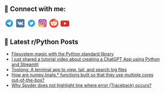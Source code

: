 ## 🔎 Connect with me:
[<img src="https://github.com/bullbesh/bullbesh/blob/main/images/Telegram.png" width="32" height="32" />](https://t.me/bullbesh)
[<img src="https://github.com/bullbesh/bullbesh/blob/main/images/VK.png" width="32" height="32" />](https://vk.com/bullbesh)
[<img src="https://github.com/bullbesh/bullbesh/blob/main/images/Twitter.png" width="32" height="32" />](https://twitter.com/bullbesh1)
[<img src="https://github.com/bullbesh/bullbesh/blob/main/images/Instagram.png" width="32" height="32" />](https://www.instagram.com/bullbesh)
[<img src="https://github.com/bullbesh/bullbesh/blob/main/images/Reddit.png" width="32" height="32" />](https://www.reddit.com/user/bullbesh)
[<img src="https://github.com/bullbesh/bullbesh/blob/main/images/YouTube.png" width="32" height="32" />](https://www.youtube.com/channel/UCtfjRs6uzgq5mfm8S06WTcg)

## 📕 Latest r/Python Posts
<!-- BLOG-POST-LIST:START -->
- [Filesystem magic with the Python standard library](https://www.reddit.com/r/Python/comments/1ao99i8/filesystem_magic_with_the_python_standard_library/)
- [I just shared a tutorial video about creating a ChatGPT App using Python and Streamlit](https://www.reddit.com/r/Python/comments/1ao8f7a/i_just_shared_a_tutorial_video_about_creating_a/)
- [Toolong: A terminal app to view, tail, and search log files](https://www.reddit.com/r/Python/comments/1ao5mta/toolong_a_terminal_app_to_view_tail_and_search/)
- [How are numpy.linalg.* functions built so that they use multiple cores out-of-the-box?](https://www.reddit.com/r/Python/comments/1ao5f74/how_are_numpylinalg_functions_built_so_that_they/)
- [Why Spyder does not highlight line where error &lpar;Traceback&rpar; occurs?](https://www.reddit.com/r/Python/comments/1ao5by4/why_spyder_does_not_highlight_line_where_error/)
<!-- BLOG-POST-LIST:END -->
